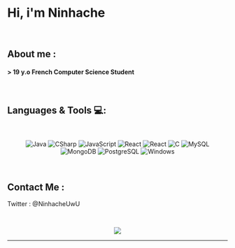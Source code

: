 
# Hi, i'm Ninhache
<!--
<div align="center">
  <img hight="150" width="350" alt="GIF" align="center" src="">
</div>
-->
</br>

## About me :

#### > 19 y.o French Computer Science Student

</br>

## Languages & Tools 💻:
</br>

<p align="center">
  <img alt="Java"       src="https://img.shields.io/badge/Java-ED8B00?style=for-the-badge&logo=java&logoColor=white"/>
  <img alt="CSharp"     src="https://img.shields.io/badge/C%23-239120?style=for-the-badge&logo=c-sharp&logoColor=white"/>
  
  <img alt="JavaScript" src="https://img.shields.io/badge/JavaScript-F7DF1E?style=for-the-badge&logo=javascript&logoColor=black"/> 
  <img alt="React"      src="https://img.shields.io/badge/React-20232A?style=for-the-badge&logo=react&logoColor=61DAFB"/> 
  <img alt="React"      src="https://img.shields.io/badge/Node.js-43853D?style=for-the-badge&logo=node.js&logoColor=white"/> 
  
  
  <img alt="C"          src="https://img.shields.io/badge/C-00599C?style=for-the-badge&logo=c&logoColor=white"/> 
  
  <img alt="MySQL"      src="https://img.shields.io/badge/MySQL-00000F?style=for-the-badge&logo=mysql&logoColor=white"/> 
  <img alt="MongoDB"    src="https://img.shields.io/badge/MongoDB-4EA94B?style=for-the-badge&logo=mongodb&logoColor=white" />
  <img alt="PostgreSQL" src="https://img.shields.io/badge/PostgreSQL-316192?style=for-the-badge&logo=postgresql&logoColor=white"/>
  
  
  <img alt="Windows"    src="https://img.shields.io/badge/Windows-0078D6?style=for-the-badge&logo=windows&logoColor=white"/> 
</p>
</br>



## Contact Me :

<p>
  Twitter : @NinhacheUwU

</p>
</br>


<p align="center" >  
  <a href="https://github.com/anuraghazra/github-readme-stats"> 
    <img  src="https://github-readme-stats.vercel.app/api?username=Ninhache&&show_icons=true&theme=radical"/>
  </a>
  </p>

*************
